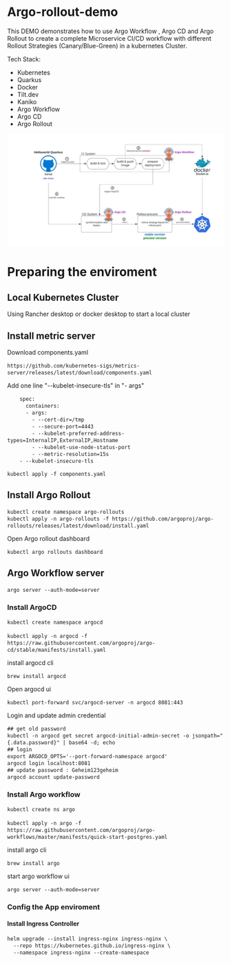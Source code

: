 # Argo-rollout-demo

This DEMO demonstrates how to use Argo Workflow , Argo CD and Argo Rollout to create a complete Microservice CI/CD workflow with different Rollout Strategies (Canary/Blue-Green) in a kubernetes Cluster. 

Tech Stack:
- Kubernetes
- Quarkus
- Docker
- Tilt.dev
- Kaniko 
- Argo Workflow
- Argo CD
- Argo Rollout

![Alt text](/img/rollout-demo-process.jpeg?raw=true "Argo Rollout DEMO")


# Preparing the enviroment
## Local Kubernetes Cluster
Using Rancher desktop or docker desktop to start a local cluster

## Install metric server

Download components.yaml 
````
https://github.com/kubernetes-sigs/metrics-server/releases/latest/download/components.yaml
````
Add one line "--kubelet-insecure-tls" in "- args" 
````
    spec:
      containers:
      - args:
        - --cert-dir=/tmp
        - --secure-port=4443
        - --kubelet-preferred-address-types=InternalIP,ExternalIP,Hostname
        - --kubelet-use-node-status-port
        - --metric-resolution=15s
 	- --kubelet-insecure-tls
````

````
kubectl apply -f components.yaml
````
## Install Argo Rollout

```
kubectl create namespace argo-rollouts
kubectl apply -n argo-rollouts -f https://github.com/argoproj/argo-rollouts/releases/latest/download/install.yaml
```

Open Argo rollout dashboard

```
kubectl argo rollouts dashboard
```


## Argo Workflow server

```
argo server --auth-mode=server
```

### Install ArgoCD 
````
kubectl create namespace argocd

kubectl apply -n argocd -f https://raw.githubusercontent.com/argoproj/argo-cd/stable/manifests/install.yaml
````
install argocd cli
````
brew install argocd
````


Open argocd ui
```
kubectl port-forward svc/argocd-server -n argocd 8081:443
````

Login and update admin credential
````
## get old password
kubectl -n argocd get secret argocd-initial-admin-secret -o jsonpath="{.data.password}" | base64 -d; echo
## login
export ARGOCD_OPTS='--port-forward-namespace argocd'
argocd login localhost:8081
## update password : Geheim123geheim
argocd account update-password 
````
### Install Argo workflow
````
kubectl create ns argo

kubectl apply -n argo -f https://raw.githubusercontent.com/argoproj/argo-workflows/master/manifests/quick-start-postgres.yaml
````
install argo cli
````
brew install argo
````
start argo workflow ui
````
argo server --auth-mode=server
````

### Config the App enviroment

#### Install Ingress Controller
````
helm upgrade --install ingress-nginx ingress-nginx \
  --repo https://kubernetes.github.io/ingress-nginx \
  --namespace ingress-nginx --create-namespace
````
